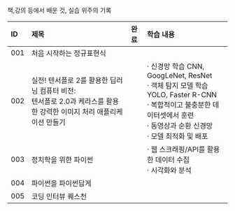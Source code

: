 책,강의 등에서 배운 것, 실습 위주의 기록

|ID|제목|완료|학습 내용|
|:---|:---|:---|:---|
|001|처음 시작하는 정규표현식|
|002|실전! 텐서플로 2를 활용한 딥러닝 컴퓨터 비전:<br>텐서플로 2.0과 케라스를 활용한 강력한 이미지 처리 애플리케이션 만들기||· 신경망 학습 CNN, GoogLeNet, ResNet <br> · 객체 탐지 모델 학습 YOLO, Faster R-CNN <br> · 복합적이고 불충분한 데이터셋에서 훈련 <br> · 동영상과 순환 신경망 <br>· 모델 최적화 및 배포|
|003|정치학을 위한 파이썬||· 웹 스크래핑/API를 활용한 데이터 수집<br>· 시각화와 분석|
|004|파이썬을 파이썬답게|||
|005|코딩 인터뷰 퀘스천|||
